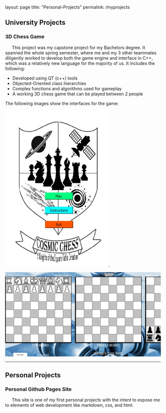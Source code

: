 
layout: page
title: "Personal-Projects"
permalink: /myprojects

## University Projects
### 3D Chess Game
&ensp; &ensp; This project was my capstone project for my Bachelors degree. It spanned
the whole spring semester, where me and my 3 other teammates diligently worked to
develop both the game engine and interface in C++, which was a relatively new language
for the majority of us. It includes the following:
- Developed using QT (c++) tools
- Objected-Oriented class hierarchies
- Complex functions and algorithms used for gameplay
- A working 3D chess game that can be played between 2 people

The following images show the interfaces for the game:

![alt text](resources/3dchesstitle.jpg)

![alt text](resources/3dchessgame.jpg)

---

## Personal Projects

### Personal Github Pages Site

&ensp; &ensp; This site is one of my first personal projects with the intent to
expose me to elements of web development like markdown, css, and html.
